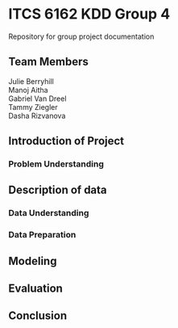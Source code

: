 # ITCS 6162 KDD Group 4
Repository for group project documentation

## Team Members
Julie Berryhill<br>
Manoj Aitha<br>
Gabriel Van Dreel<br>
Tammy Ziegler<br>
Dasha Rizvanova<br>

## Introduction of Project

### Problem Understanding

## Description of data

### Data Understanding

### Data Preparation

## Modeling

## Evaluation

## Conclusion
